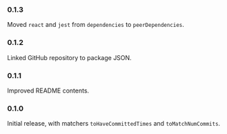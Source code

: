 ### 0.1.3

Moved `react` and `jest` from `dependencies` to `peerDependencies`.

### 0.1.2

Linked GitHub repository to package JSON.

### 0.1.1

Improved README contents.

### 0.1.0

Initial release, with matchers `toHaveCommittedTimes` and `toMatchNumCommits`.